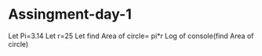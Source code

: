 # Assingment-day-1
Let Pi=3.14
Let r=25
Let find Area of circle= pi*r
Log of console(find Area of circle) 
